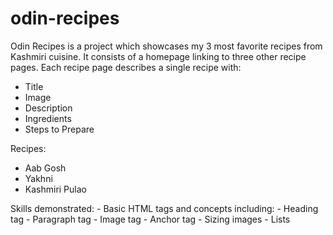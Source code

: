 # odin-recipes
Odin Recipes is a project which showcases my 3 most favorite recipes from Kashmiri cuisine.
It consists of a homepage linking to three other recipe pages.
Each recipe page describes a single recipe with:
 - Title
 - Image
 - Description
 - Ingredients
 - Steps to Prepare

Recipes:
 - Aab Gosh
 - Yakhni
 - Kashmiri Pulao

Skills demonstrated:
    - Basic HTML tags and concepts including:
        - Heading tag
        - Paragraph tag
        - Image tag
        - Anchor tag
        - Sizing images
        - Lists
